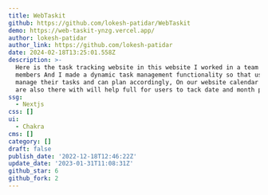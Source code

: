 ```yaml
---
title: WebTaskit
github: https://github.com/lokesh-patidar/WebTaskit
demo: https://web-taskit-ynzg.vercel.app/
author: lokesh-patidar
author_link: https://github.com/lokesh-patidar
date: 2024-02-18T13:25:01.558Z
description: >-
  Here is the task tracking website in this website I worked in a team of 5
  members And I made a dynamic task management functionality so that users can
  manage their tasks and can plan accordingly, On our website calendar events
  are also there with will help full for users to tack date and month pl...
ssg:
  - Nextjs
css: []
ui:
  - Chakra
cms: []
category: []
draft: false
publish_date: '2022-12-18T12:46:22Z'
update_date: '2023-01-31T11:08:31Z'
github_star: 6
github_fork: 2
---
```

